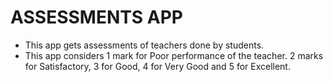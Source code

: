 # ASSESSMENTS APP

* This app gets assessments of teachers done by students.
* This app considers 1 mark for Poor performance of the teacher. 2 marks for Satisfactory, 3 for Good, 4 for Very Good and 5 for Excellent.